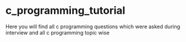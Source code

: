 # c_programming_tutorial
Here you will find all c programming questions which were asked during interview and all c programming topic wise
